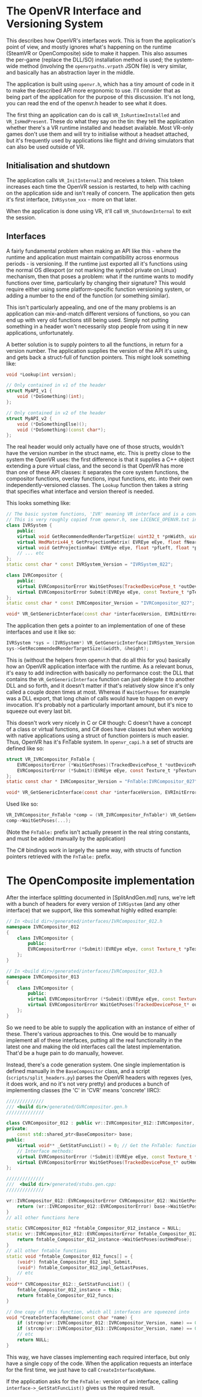 # The OpenVR Interface and Versioning System

This describes how OpenVR's interfaces work. This is from the application's point of view, and mostly ignores what's
happening on the runtime (SteamVR or OpenComposite) side to make it happen. This also assumes the per-game (replace
the DLL/SO) installation method is used; the system-wide method (involving the `openvrpaths.vrpath` JSON file) is very
similar, and basically has an abstraction layer in the middle.

The application is built using `openvr.h`, which has a tiny amount of code in it to make the described API more
ergonomic to use. I'll consider that as being part of the application for the purpose of this discussion. It's not long,
you can read the end of the openvr.h header to see what it does.

The first thing an application can do is call `VR_IsRuntimeInstalled` and `VR_IsHmdPresent`. These do what they say on
the tin: they tell the application whether there's a VR runtime installed and headset available. Most VR-only games
don't use them and will try to initialise without a headset attached, but it's frequently used by applications like
flight and driving simulators that can also be used outside of VR.

## Initialisation and shutdown

The application calls `VR_InitInternal2` and receives a token. This token increases each time the OpenVR session is
restarted, to help with caching on the application side and isn't really of concern. The application then gets it's
first interface, `IVRSystem_xxx` - more on that later.

When the application is done using VR, it'll call `VR_ShutdownInternal` to exit the session.

## Interfaces

A fairly fundamental problem when making an API like this - where the runtime and application must maintain
compatibility across enormous periods - is versioning. If the runtime just exported all it's functions using the normal
OS dllexport (or not marking the symbol private on Linux) mechanism, then that poses a problem: what if the runtime
wants to modify functions over time, particularly by changing their signature? This would require either using some
platform-specific function versioning system, or adding a number to the end of the function (or something similar).

This isn't particularly appealing, and one of the many problems is an application can mix-and-match different versions
of functions, so you can end up with very old functions still being used. Simply not putting something in a header won't
necessarily stop people from using it in new applications, unfortunately.

A better solution is to supply pointers to all the functions, in return for a version number. The application supplies
the version of the API it's using, and gets back a struct-full of function pointers. This might look something like:

```c++
void *Lookup(int version);

// Only contained in v1 of the header
struct MyAPI_v1 {
    void (*DoSomething)(int);
};

// Only contained in v2 of the header
struct MyAPI_v2 {
    void (*DoSomethingElse)();
    void (*DoSomething)(const char*);
};
```

The real header would only actually have one of those structs, wouldn't have the version number in the struct name, etc.
This is pretty close to the system the OpenVR uses: the first difference is that it supplies a C++ object extending a
pure virtual class, and the second is that OpenVR has more than one of these API classes: it separates the core system
functions, the compositor functions, overlay functions, input functions, etc. into their own independently-versioned
classes. The `Lookup` function then takes a string that specifies what interface and version thereof is needed.

This looks something like:

```c++
// The basic system functions, 'IVR' meaning VR interface and is a convention used through all public interface classes.
// This is very roughly copied from openvr.h, see LICENCE_OPENVR.txt in the repo root.
class IVRSystem {
    public:
	virtual void GetRecommendedRenderTargetSize( uint32_t *pnWidth, uint32_t *pnHeight ) = 0;
    virtual HmdMatrix44_t GetProjectionMatrix( EVREye eEye, float fNearZ, float fFarZ ) = 0;
    virtual void GetProjectionRaw( EVREye eEye, float *pfLeft, float *pfRight, float *pfTop, float *pfBottom ) = 0;
    // ... etc
};
static const char * const IVRSystem_Version = "IVRSystem_022";

class IVRCompositor {
    public:
    virtual EVRCompositorError WaitGetPoses(TrackedDevicePose_t *outDevicePositions) = 0;
    virtual EVRCompositorError Submit(EVREye eEye, const Texture_t *pTexture) = 0;
};
static const char * const IVRCompositor_Version = "IVRCompositor_027";

void* VR_GetGenericInterface(const char *interfaceVersion, EVRInitError *outError);
```

The application then gets a pointer to an implementation of one of these interfaces and use it like so:

```c++
IVRSystem *sys = (IVRSystem*) VR_GetGenericInterface(IVRSystem_Version, &err);
sys->GetRecommendedRenderTargetSize(&width, &height);
```

This is (without the helpers from openvr.h that do all this for you) basically how an OpenVR application interface with
the runtime. As a relevant bonus, it's easy to add indirection with basically no performance cost: the DLL that contains
the `VR_GetGenericInterface` function can just delegate it to another DLL and so forth, and it doesn't matter if that's
relatively slow since it's only called a couple dozen times at most. Whereas if `WaitGetPoses` for example was a DLL
export, that long chain of calls would have to happen on every invocation. It's probably not a particularly important
amount, but it's nice to squeeze out every last bit.

This doesn't work very nicely in C or C# though: C doesn't have a concept of a class or virtual functions, and C# does
have classes but when working with native applications using a struct of function pointers is much easier. Thus, OpenVR
has it's FnTable system. In `openvr_capi.h` a set of structs are defined like so:

```c
struct VR_IVRCompositor_FnTable {
    EVRCompositorError (*WaitGetPoses)(TrackedDevicePose_t *outDevicePositions);
    EVRCompositorError (*Submit)(EVREye eEye, const Texture_t *pTexture);
};
static const char * IVRCompositor_Version = "FnTable:IVRCompositor_027";

void* VR_GetGenericInterface(const char *interfaceVersion, EVRInitError *outError);
```

Used like so:

```c
VR_IVRCompositor_FnTable *comp = (VR_IVRCompositor_FnTable*) VR_GetGenericInterface(IVRCompositor_Version, &err);
comp->WaitGetPoses(...);
```

(Note the `FnTable:` prefix isn't actually present in the real string constants, and must be added manually by the
application)

The C# bindings work in largely the same way, with structs of function pointers retrieved with the `FnTable:` prefix.

# The OpenComposite implementation

After the interface splitting documented in [SplitAndGen.md] runs, we're left with a bunch of headers for every version
of `IVRSystem` (and any other interface) that we support, like this somewhat highly edited example:

```c++
// In <build dir>/generated/interfaces/IVRCompositor_012.h
namespace IVRCompositor_012
{
    class IVRCompositor {
        public:
        EVRCompositorError (*Submit)(EVREye eEye, const Texture_t *pTexture);
    };
}

// In <build dir>/generated/interfaces/IVRCompositor_013.h
namespace IVRCompositor_013
{
    class IVRCompositor {
        public:
        virtual EVRCompositorError (*Submit)(EVREye eEye, const Texture_t *pTexture) = 0;
        virtual EVRCompositorError WaitGetPoses(TrackedDevicePose_t* outHmdPose) = 0;
    };
}
```

So we need to be able to supply the application with an instance of either of these. There's various approaches to this.
One would be to manually implement all of these interfaces, putting all the real functionality in the latest one and
making the old interfaces call the latest implementation. That'd be a huge pain to do manually, however.

Instead, there's a code generation system. One single implementation is defined manually in the `BaseCompositor` class,
and a script (`scripts/split_headers.py`) parses the OpenVR headers with regexes (yes, it does work, and no it's not
very pretty) and produces a bunch of implementing classes (the 'C' in 'CVR' means 'concrete' IIRC):

```c++
//////////////
/// <build dir>/generated/GVRCompositor.gen.h
//////////////

class CVRCompositor_012 : public vr::IVRCompositor_012::IVRCompositor, public CVRCommon {
private:
	const std::shared_ptr<BaseCompositor> base;
public:
	virtual void** _GetStatFuncList() = 0; // Get the FnTable: function array pointer
    // Interface methods:
    virtual EVRCompositorError (*Submit)(EVREye eEye, const Texture_t *pTexture) override;
    virtual EVRCompositorError WaitGetPoses(TrackedDevicePose_t* outHmdPose) override;
};

//////////////
///  <build dir>/generated/stubs.gen.cpp:
//////////////

vr::IVRCompositor_012::EVRCompositorError CVRCompositor_012::WaitGetPoses(TrackedDevicePose_t* outHmdPose) {
    return (vr::IVRCompositor_012::EVRCompositorError) base->WaitGetPoses(outHmdPose);
}
// all other functions here

static CVRCompositor_012 *fntable_Compositor_012_instance = NULL;
static vr::IVRCompositor_012::EVRCompositorError fntable_Compositor_012_impl_WaitGetPoses(TrackedDevicePose_t* outHmdPose) {
    return fntable_Compositor_012_instance->WaitGetPoses(outHmdPose);
}
// all other fntable functions
static void *fntable_Compositor_012_funcs[] = {
	(void*) fntable_Compositor_012_impl_Submit,
	(void*) fntable_Compositor_012_impl_GetLastPoses,
    // etc
};
void** CVRCompositor_012::_GetStatFuncList() {
    fntable_Compositor_012_instance = this;
    return fntable_Compositor_012_funcs;
}

// One copy of this function, which all interfaces are squeezed into
void *CreateInterfaceByName(const char *name) {
	if (strcmp(vr::IVRCompositor_012::IVRCompositor_Version, name) == 0) return new CVRCompositor_012();
	if (strcmp(vr::IVRCompositor_013::IVRCompositor_Version, name) == 0) return new CVRCompositor_013();
    // etc
    return NULL;
}
```

This way, we have classes implementing each required interface, but only have a single copy of the code. When the
application requests an interface for the first time, we just have to call `CreateInterfaceByName`.

If the application asks for the `FnTable:` version of an interface, calling `interface->_GetStatFuncList()` gives us the
required result.

